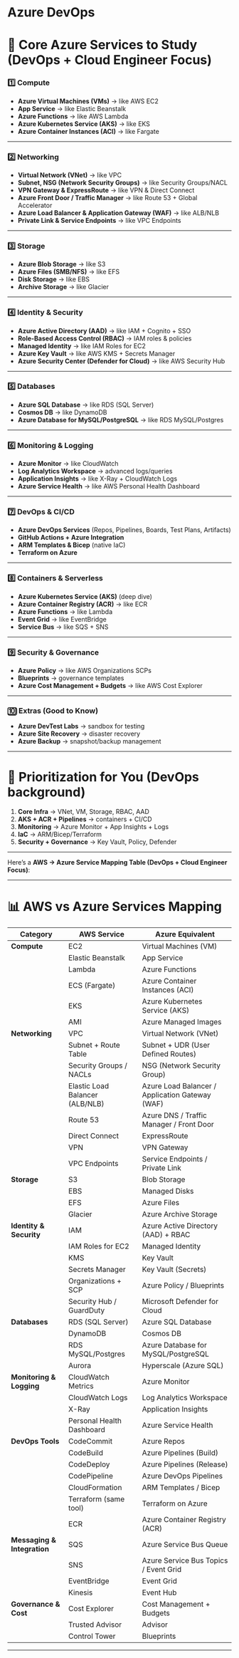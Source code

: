 # Azure DevOps

# 📌 **Core Azure Services to Study (DevOps + Cloud Engineer Focus)**

### 1️⃣ **Compute**

* **Azure Virtual Machines (VMs)** → like AWS EC2
* **App Service** → like Elastic Beanstalk
* **Azure Functions** → like AWS Lambda
* **Azure Kubernetes Service (AKS)** → like EKS
* **Azure Container Instances (ACI)** → like Fargate

---

### 2️⃣ **Networking**

* **Virtual Network (VNet)** → like VPC
* **Subnet, NSG (Network Security Groups)** → like Security Groups/NACL
* **VPN Gateway & ExpressRoute** → like VPN & Direct Connect
* **Azure Front Door / Traffic Manager** → like Route 53 + Global Accelerator
* **Azure Load Balancer & Application Gateway (WAF)** → like ALB/NLB
* **Private Link & Service Endpoints** → like VPC Endpoints

---

### 3️⃣ **Storage**

* **Azure Blob Storage** → like S3
* **Azure Files (SMB/NFS)** → like EFS
* **Disk Storage** → like EBS
* **Archive Storage** → like Glacier

---

### 4️⃣ **Identity & Security**

* **Azure Active Directory (AAD)** → like IAM + Cognito + SSO
* **Role-Based Access Control (RBAC)** → IAM roles & policies
* **Managed Identity** → like IAM Roles for EC2
* **Azure Key Vault** → like AWS KMS + Secrets Manager
* **Azure Security Center (Defender for Cloud)** → like AWS Security Hub

---

### 5️⃣ **Databases**

* **Azure SQL Database** → like RDS (SQL Server)
* **Cosmos DB** → like DynamoDB
* **Azure Database for MySQL/PostgreSQL** → like RDS MySQL/Postgres

---

### 6️⃣ **Monitoring & Logging**

* **Azure Monitor** → like CloudWatch
* **Log Analytics Workspace** → advanced logs/queries
* **Application Insights** → like X-Ray + CloudWatch Logs
* **Azure Service Health** → like AWS Personal Health Dashboard

---

### 7️⃣ **DevOps & CI/CD**

* **Azure DevOps Services** (Repos, Pipelines, Boards, Test Plans, Artifacts)
* **GitHub Actions + Azure Integration**
* **ARM Templates & Bicep** (native IaC)
* **Terraform on Azure**

---

### 8️⃣ **Containers & Serverless**

* **Azure Kubernetes Service (AKS)** (deep dive)
* **Azure Container Registry (ACR)** → like ECR
* **Azure Functions** → like Lambda
* **Event Grid** → like EventBridge
* **Service Bus** → like SQS + SNS

---

### 9️⃣ **Security & Governance**

* **Azure Policy** → like AWS Organizations SCPs
* **Blueprints** → governance templates
* **Azure Cost Management + Budgets** → like AWS Cost Explorer

---

### 🔟 **Extras (Good to Know)**

* **Azure DevTest Labs** → sandbox for testing
* **Azure Site Recovery** → disaster recovery
* **Azure Backup** → snapshot/backup management

---

# 🎯 Prioritization for You (DevOps background)

1. **Core Infra** → VNet, VM, Storage, RBAC, AAD
2. **AKS + ACR + Pipelines** → containers + CI/CD
3. **Monitoring** → Azure Monitor + App Insights + Logs
4. **IaC** → ARM/Bicep/Terraform
5. **Security + Governance** → Key Vault, Policy, Defender

---

Here’s a **AWS → Azure Service Mapping Table (DevOps + Cloud Engineer Focus)**:

---

# 📊 **AWS vs Azure Services Mapping**

| **Category**                | **AWS Service**                 | **Azure Equivalent**                            |
| --------------------------- | ------------------------------- | ----------------------------------------------- |
| **Compute**                 | EC2                             | Virtual Machines (VM)                           |
|                             | Elastic Beanstalk               | App Service                                     |
|                             | Lambda                          | Azure Functions                                 |
|                             | ECS (Fargate)                   | Azure Container Instances (ACI)                 |
|                             | EKS                             | Azure Kubernetes Service (AKS)                  |
|                             | AMI                             | Azure Managed Images                            |
| **Networking**              | VPC                             | Virtual Network (VNet)                          |
|                             | Subnet + Route Table            | Subnet + UDR (User Defined Routes)              |
|                             | Security Groups / NACLs         | NSG (Network Security Group)                    |
|                             | Elastic Load Balancer (ALB/NLB) | Azure Load Balancer / Application Gateway (WAF) |
|                             | Route 53                        | Azure DNS / Traffic Manager / Front Door        |
|                             | Direct Connect                  | ExpressRoute                                    |
|                             | VPN                             | VPN Gateway                                     |
|                             | VPC Endpoints                   | Service Endpoints / Private Link                |
| **Storage**                 | S3                              | Blob Storage                                    |
|                             | EBS                             | Managed Disks                                   |
|                             | EFS                             | Azure Files                                     |
|                             | Glacier                         | Azure Archive Storage                           |
| **Identity & Security**     | IAM                             | Azure Active Directory (AAD) + RBAC             |
|                             | IAM Roles for EC2               | Managed Identity                                |
|                             | KMS                             | Key Vault                                       |
|                             | Secrets Manager                 | Key Vault (Secrets)                             |
|                             | Organizations + SCP             | Azure Policy / Blueprints                       |
|                             | Security Hub / GuardDuty        | Microsoft Defender for Cloud                    |
| **Databases**               | RDS (SQL Server)                | Azure SQL Database                              |
|                             | DynamoDB                        | Cosmos DB                                       |
|                             | RDS MySQL/Postgres              | Azure Database for MySQL/PostgreSQL             |
|                             | Aurora                          | Hyperscale (Azure SQL)                          |
| **Monitoring & Logging**    | CloudWatch Metrics              | Azure Monitor                                   |
|                             | CloudWatch Logs                 | Log Analytics Workspace                         |
|                             | X-Ray                           | Application Insights                            |
|                             | Personal Health Dashboard       | Azure Service Health                            |
| **DevOps Tools**            | CodeCommit                      | Azure Repos                                     |
|                             | CodeBuild                       | Azure Pipelines (Build)                         |
|                             | CodeDeploy                      | Azure Pipelines (Release)                       |
|                             | CodePipeline                    | Azure DevOps Pipelines                          |
|                             | CloudFormation                  | ARM Templates / Bicep                           |
|                             | Terraform (same tool)           | Terraform on Azure                              |
|                             | ECR                             | Azure Container Registry (ACR)                  |
| **Messaging & Integration** | SQS                             | Azure Service Bus Queue                         |
|                             | SNS                             | Azure Service Bus Topics / Event Grid           |
|                             | EventBridge                     | Event Grid                                      |
|                             | Kinesis                         | Event Hub                                       |
| **Governance & Cost**       | Cost Explorer                   | Cost Management + Budgets                       |
|                             | Trusted Advisor                 | Advisor                                         |
|                             | Control Tower                   | Blueprints                                      |

---

